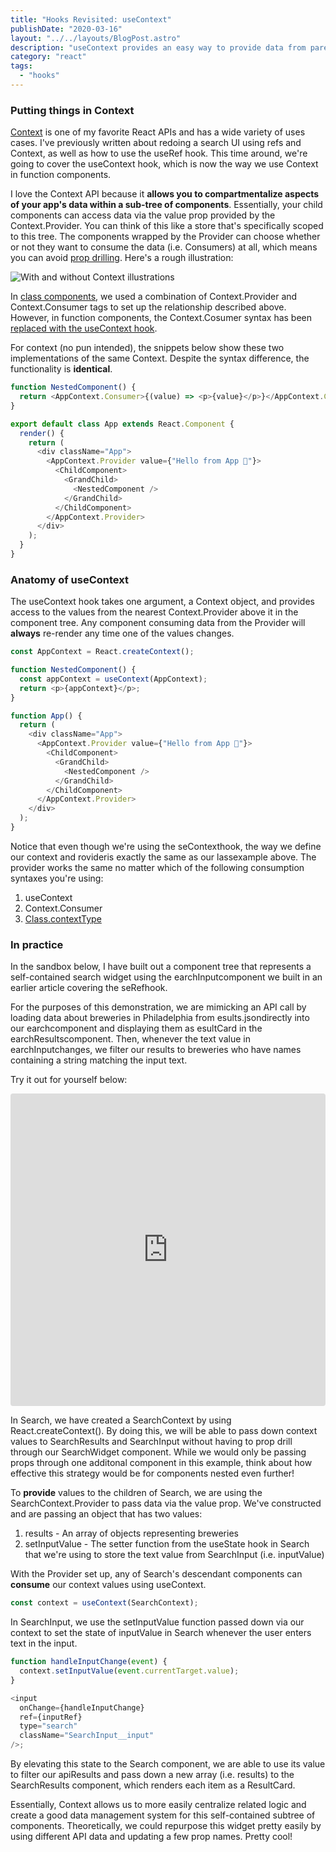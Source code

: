```yaml
---
title: "Hooks Revisited: useContext"
publishDate: "2020-03-16"
layout: "../../layouts/BlogPost.astro"
description: "useContext provides an easy way to provide data from parent to child without having to 'prop drill'."
category: "react"
tags:
  - "hooks"
---
```


### Putting things in Context

[Context](<(https://reactjs.org/docs/context.html)>) is one of my favorite React APIs and has a wide variety of uses cases. I've previously written about <a a="/posts/redoing-search">redoing a search UI using refs and Context</a>, as well as <a a="/posts/hooks-useref">how to use the useRef hook</a>. This time around, we're going to cover the useContext hook, which is now the way we use Context in function components.

I love the Context API because it **allows you to compartmentalize aspects of your app's data within a sub-tree of components**. Essentially, your child components can access data via the value prop provided by the Context.Provider. You can think of this like a store that's specifically scoped to this tree. The components wrapped by the Provider can choose whether or not they want to consume the data (i.e. Consumers) at all, which means you can avoid [prop drilling](https://kentcdodds.com/blog/prop-drilling). Here's a rough illustration:

![With and without Context illustrations](/assets/hooks-usecontext/01-context-drawings.png)

In [class components](https://codesandbox.io/s/hooksusecontext-class-wdiii), we used a combination of Context.Provider and Context.Consumer tags to set up the relationship described above. However, in function components, the Context.Cosumer syntax has been [replaced with the useContext hook](https://codesandbox.io/s/hooksusecontext-hooks-8ss8k).

For context (no pun intended), the snippets below show these two implementations of the same Context. Despite the syntax difference, the functionality is **identical**.

```javascript
function NestedComponent() {
  return <AppContext.Consumer>{(value) => <p>{value}</p>}</AppContext.Consumer>;
}

export default class App extends React.Component {
  render() {
    return (
      <div className="App">
        <AppContext.Provider value={"Hello from App 👋"}>
          <ChildComponent>
            <GrandChild>
              <NestedComponent />
            </GrandChild>
          </ChildComponent>
        </AppContext.Provider>
      </div>
    );
  }
}
```

### Anatomy of useContext

The useContext hook takes one argument, a Context object, and provides access to the values from the nearest Context.Provider above it in the component tree. Any component consuming data from the Provider will **always** re-render any time one of the values changes.

```javascript
const AppContext = React.createContext();

function NestedComponent() {
  const appContext = useContext(AppContext);
  return <p>{appContext}</p>;
}

function App() {
  return (
    <div className="App">
      <AppContext.Provider value={"Hello from App 👋"}>
        <ChildComponent>
          <GrandChild>
            <NestedComponent />
          </GrandChild>
        </ChildComponent>
      </AppContext.Provider>
    </div>
  );
}
```

Notice that even though we're using the seContexthook, the way we define our context and rovideris exactly the same as our lassexample above. The provider works the same no matter which of the following consumption syntaxes you're using:

1. useContext
2. Context.Consumer
3. [Class.contextType](https://reactjs.org/docs/context.html#classcontexttype)

### In practice

In the sandbox below, I have built out a component tree that represents a self-contained search widget using the earchInputcomponent we built in <Link to="/hooks-useref">an earlier article covering the seRefhook</Link>.

For the purposes of this demonstration, we are mimicking an API call by loading data about breweries in Philadelphia from esults.jsondirectly into our earchcomponent and displaying them as esultCard in the earchResultscomponent. Then, whenever the text value in earchInputchanges, we filter our results to breweries who have names containing a string matching the input text.

Try it out for yourself below:

<iframe src="https://codesandbox.io/embed/hooksusecontext-in-practice-shd17?fontsize=14&hidenavigation=1&theme=dark" style="width:100%; height:500px; border:0; border-radius: 4px; overflow:hidden;" title="hooks/useContext (In Practice)" allow="geolocation; microphone; camera; midi; vr; accelerometer; gyroscope; payment; ambient-light-sensor; encrypted-media; usb" sandbox="allow-modals allow-forms allow-popups allow-scripts allow-same-origin"></iframe>

In Search, we have created a SearchContext by using React.createContext(). By doing this, we will be able to pass down context values to SearchResults and SearchInput without having to prop drill through our SearchWidget component. While we would only be passing props through one additonal component in this example, think about how effective this strategy would be for components nested even further!

To **provide** values to the children of Search, we are using the SearchContext.Provider to pass data via the value prop. We've constructed and are passing an object that has two values:

1. results - An array of objects representing breweries
2. setInputValue - The setter function from the useState hook in Search that we're using to store the text value from SearchInput (i.e. inputValue)

With the Provider set up, any of Search's descendant components can **consume** our context values using useContext.

```javascript
const context = useContext(SearchContext);
```

In SearchInput, we use the setInputValue function passed down via our context to set the state of inputValue in Search whenever the user enters text in the input.

```javascript
function handleInputChange(event) {
  context.setInputValue(event.currentTarget.value);
}

<input
  onChange={handleInputChange}
  ref={inputRef}
  type="search"
  className="SearchInput__input"
/>;
```

By elevating this state to the Search component, we are able to use its value to filter our apiResults and pass down a new array (i.e. results) to the SearchResults component, which renders each item as a ResultCard.

Essentially, Context allows us to more easily centralize related logic and create a good data management system for this self-contained subtree of components. Theoretically, we could repurpose this widget pretty easily by using different API data and updating a few prop names. Pretty cool!
